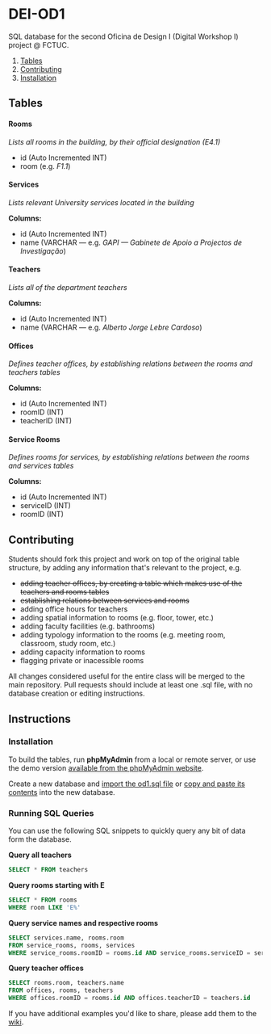 # DEI-OD1

SQL database for the second Oficina de Design I (Digital Workshop I) project @ FCTUC.

1. [Tables](https://github.com/emmnunes/DEI-OD1#tables)
2. [Contributing](https://github.com/emmnunes/DEI-OD1#contributing)
3. [Installation](https://github.com/emmnunes/DEI-OD1#instruction)

## Tables

#### Rooms
_Lists all rooms in the building, by their official designation (E4.1)_
* id (Auto Incremented INT)
* room (e.g. _F1.1_)

#### Services
_Lists relevant University services located in the building_

__Columns:__
* id (Auto Incremented INT)
* name (VARCHAR — e.g. _GAPI — Gabinete de Apoio a Projectos de Investigação_)

#### Teachers
_Lists all of the department teachers_

__Columns:__
* id (Auto Incremented INT)
* name (VARCHAR — e.g. _Alberto Jorge Lebre Cardoso_)

#### Offices
_Defines teacher offices, by establishing relations between the rooms and teachers tables_

__Columns:__
* id (Auto Incremented INT)
* roomID (INT)
* teacherID (INT)

#### Service Rooms
_Defines rooms for services, by establishing relations between the rooms and services tables_

__Columns:__
* id (Auto Incremented INT)
* serviceID (INT)
* roomID (INT)

## Contributing

Students should fork this project and work on top of the original table structure, by adding any information that's relevant to the project, e.g.

* ~~adding teacher offices, by creating a table which makes use of the teachers and rooms tables~~
* ~~establishing relations between services and rooms~~
* adding office hours for teachers
* adding spatial information to rooms (e.g. floor, tower, etc.)
* adding faculty facilities (e.g. bathrooms)
* adding typology information to the rooms (e.g. meeting room, classroom, study room, etc.)
* adding capacity information to rooms
* flagging private or inacessible rooms

All changes considered useful for the entire class will be merged to the main repository. Pull requests should include at least one .sql file, with no database creation or editing instructions.

## Instructions

### Installation

To build the tables, run __phpMyAdmin__ from a local or remote server, or use the demo version [available from the phpMyAdmin website](http://demo.phpmyadmin.net/master-config/).

Create a new database and [import the od1.sql file](http://www.inmotionhosting.com/support/website/phpmyadmin/import-database-using-phpmyadmin) or [copy and paste its contents](https://www.siteground.com/tutorials/phpmyadmin/phpmyadmin_mysql_query.htm) into the new database.

### Running SQL Queries

You can use the following SQL snippets to quickly query any bit of data form the database.

__Query all teachers__

``` sql
SELECT * FROM teachers
```
__Query rooms starting with E__

``` sql
SELECT * FROM rooms
WHERE room LIKE 'E%'
```

__Query service names and respective rooms__

``` sql
SELECT services.name, rooms.room
FROM service_rooms, rooms, services
WHERE service_rooms.roomID = rooms.id AND service_rooms.serviceID = services.id
```

__Query teacher offices__

``` sql
SELECT rooms.room, teachers.name
FROM offices, rooms, teachers
WHERE offices.roomID = rooms.id AND offices.teacherID = teachers.id
```

If you have additional examples you'd like to share, please add them to the [wiki](https://github.com/emmnunes/DEI-OD1/wiki/SQL-Queries).